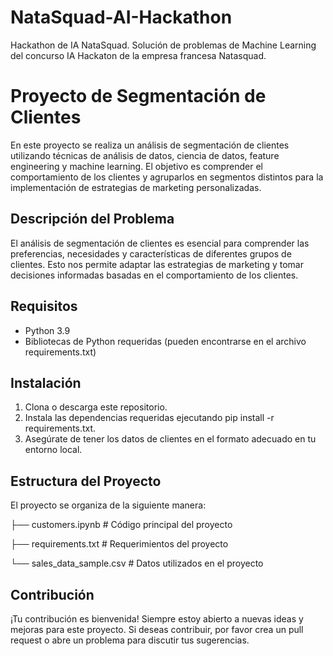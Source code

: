 # NataSquad-AI-Hackathon
Hackathon de IA NataSquad. Solución de problemas de Machine Learning del concurso IA Hackaton de la empresa francesa Natasquad.

# Proyecto de Segmentación de Clientes
En este proyecto se realiza un análisis de segmentación de clientes utilizando técnicas de análisis de datos, ciencia de datos, feature engineering y machine learning. 
El objetivo es comprender el comportamiento de los clientes y agruparlos en segmentos distintos para la implementación de estrategias de marketing personalizadas.

## Descripción del Problema
El análisis de segmentación de clientes es esencial para comprender las preferencias, necesidades y características de diferentes grupos de clientes. Esto nos permite adaptar las estrategias de marketing y tomar decisiones informadas basadas en el comportamiento de los clientes.

## Requisitos
* Python 3.9
* Bibliotecas de Python requeridas (pueden encontrarse en el archivo requirements.txt)

## Instalación
1. Clona o descarga este repositorio.
2. Instala las dependencias requeridas ejecutando pip install -r requirements.txt.
3. Asegúrate de tener los datos de clientes en el formato adecuado en tu entorno local.

## Estructura del Proyecto
El proyecto se organiza de la siguiente manera:

├── customers.ipynb        # Código principal del proyecto

├── requirements.txt       # Requerimientos del proyecto

└── sales_data_sample.csv  # Datos utilizados en el proyecto

## Contribución
¡Tu contribución es bienvenida! Siempre estoy abierto a nuevas ideas y mejoras para este proyecto. Si deseas contribuir, por favor crea un pull request o abre un problema para discutir tus sugerencias.